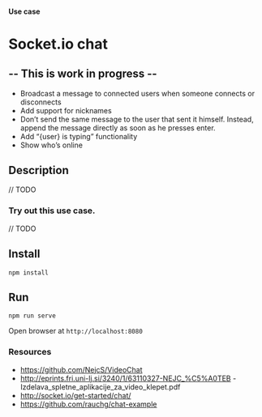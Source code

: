 #### Use case
# Socket.io chat

## -- This is work in progress --

- Broadcast a message to connected users when someone connects or disconnects
- Add support for nicknames
- Don’t send the same message to the user that sent it himself. Instead, append the message directly as soon as he presses enter.
- Add “{user} is typing” functionality
- Show who’s online

## Description

// TODO

### Try out this use case.

// TODO

## Install

`npm install`

## Run

`npm run serve`

Open browser at `http://localhost:8080`

### Resources

- https://github.com/NejcS/VideoChat
- http://eprints.fri.uni-lj.si/3240/1/63110327-NEJC_%C5%A0TEB
-Izdelava_spletne_aplikacije_za_video_klepet.pdf
- http://socket.io/get-started/chat/
- https://github.com/rauchg/chat-example
